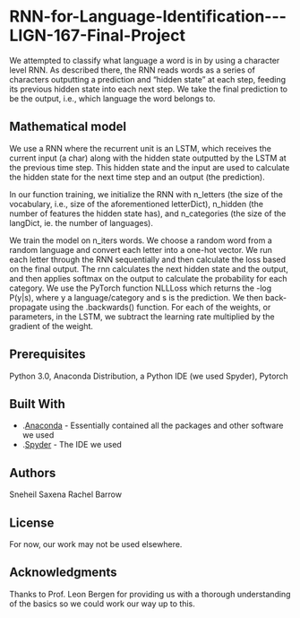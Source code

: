 # RNN-for-Language-Identification---LIGN-167-Final-Project

We attempted to classify what language a word is in by using a character level RNN. As described there, the RNN reads words as a series of characters outputting a prediction and “hidden state” at each step, feeding its previous hidden state into each next step. We take the final prediction to be the output, i.e., which language the word belongs to.

## Mathematical model

We use a RNN where the recurrent unit is an LSTM, which receives the current input (a char) along with the hidden state outputted by the LSTM at the previous time step. This hidden state and the input are used to calculate the hidden state for the next time step and an output (the prediction).

In our function training, we initialize the RNN with n_letters (the size of the vocabulary, i.e., size of the aforementioned letterDict), n_hidden (the number of features the hidden state has), and n_categories (the size of the langDict, ie. the number of languages). 

We train the model on n_iters words. We choose a random word from a random language and convert each letter into a one-hot vector. We run each letter through the RNN sequentially and then calculate the loss based on the final output. The rnn calculates the next hidden state and the output, and then applies softmax on the output to calculate the probability for each category. We use the PyTorch function NLLLoss which returns the -log P(y|s), where y a language/category and s is the prediction. We then back-propagate using the .backwards() function. For each of the weights, or parameters, in the LSTM, we subtract the learning rate multiplied by the gradient of the weight. 

## Prerequisites

Python 3.0, Anaconda Distribution, a Python IDE (we used Spyder), Pytorch

## Built With

* .[Anaconda](https://www.anaconda.com/distribution/) - Essentially contained all the packages and other software we used
* .[Spyder](https://www.spyder-ide.org/) - The IDE we used

## Authors

Sneheil Saxena
Rachel Barrow

## License
For now, our work may not be used elsewhere.

## Acknowledgments

Thanks to Prof. Leon Bergen for providing us with a thorough understanding of the basics so we could work our way up to this.
